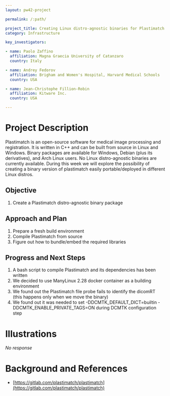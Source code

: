 ```yaml
---
layout: pw42-project

permalink: /:path/

project_title: Creating Linux distro-agnostic binaries for Plastimatch
category: Infrastructure

key_investigators:

- name: Paolo Zaffino
  affiliation: Magna Graecia University of Catanzaro
  country: Italy

- name: Andrey Fedorov
  affiliation: Brigham and Women's Hospital, Harvard Medical Schools
  country: USA

- name: Jean-Christophe Fillion-Robin
  affiliation: Kitware Inc.
  country: USA

---
```


# Project Description

<!-- Add a short paragraph describing the project. -->


Plastimatch is an open-source software for medical image processing and registration.
It is written in C++ and can be built from source in Linux and Windows.
Binary packages are available for Windows, Debian (plus its derivatives), and Arch Linux users.
No Linux distro-agnostic binaries are currently available.
During this week we will explore the possibility of creating a binary version of plastimatch easily portable/deployed in different Linux distros.



## Objective

<!-- Describe here WHAT you would like to achieve (what you will have as end result). -->


1. Create a Plastimatch distro-agnostic binary package



## Approach and Plan

<!-- Describe here HOW you would like to achieve the objectives stated above. -->


1. Prepare a fresh build environment
2. Compile Plastimatch from source
3. Figure out how to bundle/embed the required libraries



## Progress and Next Steps

<!-- Update this section as you make progress, describing of what you have ACTUALLY DONE.
     If there are specific steps that you could not complete then you can describe them here, too. -->


1. A bash script to compile Plastimatch and its dependencies has been written
2. We decided to use ManyLinux 2.28 docker container as a building environment
3. We found out the Plastimatch file probe fails to identify the dicomRT (this happens only when we move the binary)
4. We found out it was needed to set -DDCMTK_DEFAULT_DICT=builtin -DDCMTK_ENABLE_PRIVATE_TAGS=ON during DCMTK configuration step




# Illustrations

<!-- Add pictures and links to videos that demonstrate what has been accomplished. -->


_No response_



# Background and References

<!-- If you developed any software, include link to the source code repository.
     If possible, also add links to sample data, and to any relevant publications. -->


- [https://gitlab.com/plastimatch/plastimatch](https://gitlab.com/plastimatch/plastimatch)
